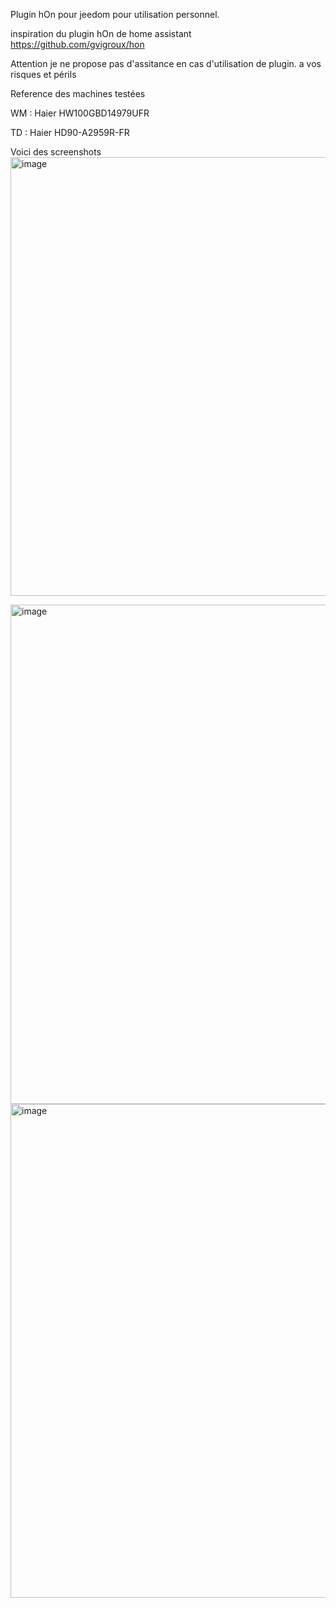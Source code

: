 Plugin hOn pour jeedom pour utilisation personnel. 


inspiration du plugin hOn de home assistant https://github.com/gvigroux/hon

Attention je ne propose pas d'assitance en cas d'utilisation de plugin. a vos risques et périls

Reference des machines testées

WM : Haier HW100GBD14979UFR

TD : Haier HD90-A2959R-FR

Voici des screenshots
<img width="1633" height="702" alt="image" src="https://github.com/user-attachments/assets/d0aded53-9e1c-4a86-b653-ceaffaf422d5" />

<img width="1902" height="799" alt="image" src="https://github.com/user-attachments/assets/108760bd-aa33-4c04-be05-71cee5e5e872" />

<img width="1916" height="790" alt="image" src="https://github.com/user-attachments/assets/56f96b99-9a37-4c2c-a170-a477a988a50d" />
